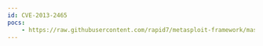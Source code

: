 ```yaml
---
id: CVE-2013-2465
pocs:
    - https://raw.githubusercontent.com/rapid7/metasploit-framework/master/modules/exploits/multi/browser/java_storeimagearray.rb
---
```

